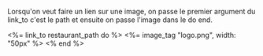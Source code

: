 Lorsqu'on veut faire un lien sur une image,
on passe le premier argument du link_to c'est le path et ensuite on passe l'image dans le do end.

<%= link_to restaurant_path do %>
  <%= image_tag "logo.png", width: "50px" %>
<% end %>
